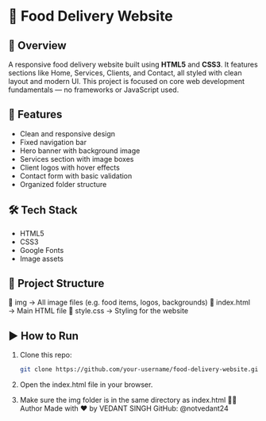 # 🍕 Food Delivery Website

## 📌 Overview

A responsive food delivery website built using **HTML5** and **CSS3**. It features sections like Home, Services, Clients, and Contact, all styled with clean layout and modern UI. This project is focused on core web development fundamentals — no frameworks or JavaScript used.

## 🚀 Features

- Clean and responsive design
- Fixed navigation bar
- Hero banner with background image
- Services section with image boxes
- Client logos with hover effects
- Contact form with basic validation
- Organized folder structure

## 🛠️ Tech Stack

- HTML5
- CSS3
- Google Fonts
- Image assets

## 📁 Project Structure

📁 img → All image files (e.g. food items, logos, backgrounds)
📄 index.html → Main HTML file
🎨 style.css → Styling for the website

## ▶️ How to Run

1. Clone this repo:
   ```bash
   git clone https://github.com/your-username/food-delivery-website.git
2. Open the index.html file in your browser.

3. Make sure the img folder is in the same directory as index.html
👨‍💻 Author
Made with ❤️ by VEDANT SINGH
GitHub: @notvedant24
